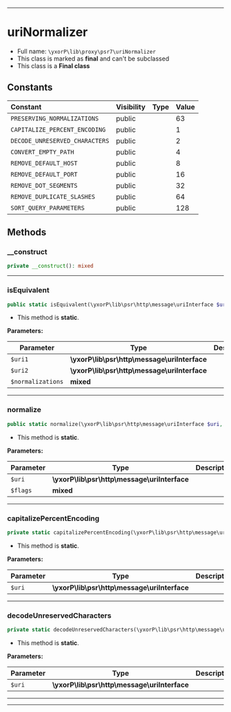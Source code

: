 ***

# uriNormalizer





* Full name: `\yxorP\lib\proxy\psr7\uriNormalizer`
* This class is marked as **final** and can't be subclassed
* This class is a **Final class**


## Constants

| Constant | Visibility | Type | Value |
|:---------|:-----------|:-----|:------|
|`PRESERVING_NORMALIZATIONS`|public| |63|
|`CAPITALIZE_PERCENT_ENCODING`|public| |1|
|`DECODE_UNRESERVED_CHARACTERS`|public| |2|
|`CONVERT_EMPTY_PATH`|public| |4|
|`REMOVE_DEFAULT_HOST`|public| |8|
|`REMOVE_DEFAULT_PORT`|public| |16|
|`REMOVE_DOT_SEGMENTS`|public| |32|
|`REMOVE_DUPLICATE_SLASHES`|public| |64|
|`SORT_QUERY_PARAMETERS`|public| |128|


## Methods


### __construct



```php
private __construct(): mixed
```











***

### isEquivalent



```php
public static isEquivalent(\yxorP\lib\psr\http\message\uriInterface $uri1, \yxorP\lib\psr\http\message\uriInterface $uri2, mixed $normalizations = self::PRESERVING_NORMALIZATIONS): mixed
```



* This method is **static**.




**Parameters:**

| Parameter | Type | Description |
|-----------|------|-------------|
| `$uri1` | **\yxorP\lib\psr\http\message\uriInterface** |  |
| `$uri2` | **\yxorP\lib\psr\http\message\uriInterface** |  |
| `$normalizations` | **mixed** |  |




***

### normalize



```php
public static normalize(\yxorP\lib\psr\http\message\uriInterface $uri, mixed $flags = self::PRESERVING_NORMALIZATIONS): mixed
```



* This method is **static**.




**Parameters:**

| Parameter | Type | Description |
|-----------|------|-------------|
| `$uri` | **\yxorP\lib\psr\http\message\uriInterface** |  |
| `$flags` | **mixed** |  |




***

### capitalizePercentEncoding



```php
private static capitalizePercentEncoding(\yxorP\lib\psr\http\message\uriInterface $uri): mixed
```



* This method is **static**.




**Parameters:**

| Parameter | Type | Description |
|-----------|------|-------------|
| `$uri` | **\yxorP\lib\psr\http\message\uriInterface** |  |




***

### decodeUnreservedCharacters



```php
private static decodeUnreservedCharacters(\yxorP\lib\psr\http\message\uriInterface $uri): mixed
```



* This method is **static**.




**Parameters:**

| Parameter | Type | Description |
|-----------|------|-------------|
| `$uri` | **\yxorP\lib\psr\http\message\uriInterface** |  |




***


***

